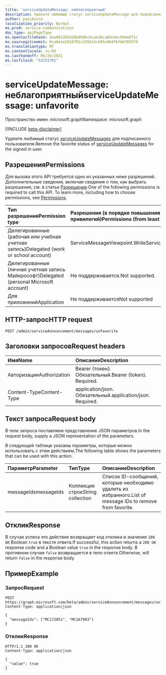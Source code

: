 ```yaml
---
title: 'serviceUpdateMessage: неблагоприятный'
description: Удалите любимый статус serviceUpdateMessage для подписанного пользователя.
author: payiAzure
localization_priority: Normal
ms.prod: service-communications
doc_type: apiPageType
ms.openlocfilehash: 2ea081205d26b09dbcbcae16ca89cdec094e6f1c
ms.sourcegitcommit: 0ca0a1e2810701c2392e5c685e984fbfb6785579
ms.translationtype: MT
ms.contentlocale: ru-RU
ms.lasthandoff: 06/26/2021
ms.locfileid: "53151701"
---
```

# <a name="serviceupdatemessage-unfavorite"></a><span data-ttu-id="9a15d-103">serviceUpdateMessage: неблагоприятный</span><span class="sxs-lookup"><span data-stu-id="9a15d-103">serviceUpdateMessage: unfavorite</span></span>
<span data-ttu-id="9a15d-104">Пространство имен: microsoft.graph</span><span class="sxs-lookup"><span data-stu-id="9a15d-104">Namespace: microsoft.graph</span></span>

[!INCLUDE [beta-disclaimer](../../includes/beta-disclaimer.md)]

<span data-ttu-id="9a15d-105">Удалите любимый статус [serviceUpdateMessages](../resources/serviceupdatemessage.md) для подписанного пользователя.</span><span class="sxs-lookup"><span data-stu-id="9a15d-105">Remove the favorite status of [serviceUpdateMessages](../resources/serviceupdatemessage.md) for the signed in user.</span></span>

## <a name="permissions"></a><span data-ttu-id="9a15d-106">Разрешения</span><span class="sxs-lookup"><span data-stu-id="9a15d-106">Permissions</span></span>
<span data-ttu-id="9a15d-p101">Для вызова этого API требуется одно из указанных ниже разрешений. Дополнительные сведения, включая сведения о том, как выбрать разрешения, см. в статье [Разрешения](/graph/permissions-reference).</span><span class="sxs-lookup"><span data-stu-id="9a15d-p101">One of the following permissions is required to call this API. To learn more, including how to choose permissions, see [Permissions](/graph/permissions-reference).</span></span>

|<span data-ttu-id="9a15d-109">Тип разрешения</span><span class="sxs-lookup"><span data-stu-id="9a15d-109">Permission type</span></span>|<span data-ttu-id="9a15d-110">Разрешения (в порядке повышения привилегий)</span><span class="sxs-lookup"><span data-stu-id="9a15d-110">Permissions (from least to most privileged)</span></span>|
|:---|:---|
|<span data-ttu-id="9a15d-111">Делегированные (рабочая или учебная учетная запись)</span><span class="sxs-lookup"><span data-stu-id="9a15d-111">Delegated (work or school account)</span></span>|<span data-ttu-id="9a15d-112">ServiceMessageViewpoint.Write</span><span class="sxs-lookup"><span data-stu-id="9a15d-112">ServiceMessageViewpoint.Write</span></span>|
|<span data-ttu-id="9a15d-113">Делегированные (личная учетная запись Майкрософт)</span><span class="sxs-lookup"><span data-stu-id="9a15d-113">Delegated (personal Microsoft account)</span></span>|<span data-ttu-id="9a15d-114">Не поддерживается.</span><span class="sxs-lookup"><span data-stu-id="9a15d-114">Not supported.</span></span>|
|<span data-ttu-id="9a15d-115">Для приложений</span><span class="sxs-lookup"><span data-stu-id="9a15d-115">Application</span></span>|<span data-ttu-id="9a15d-116">Не поддерживается</span><span class="sxs-lookup"><span data-stu-id="9a15d-116">Not supported</span></span>|

## <a name="http-request"></a><span data-ttu-id="9a15d-117">HTTP-запрос</span><span class="sxs-lookup"><span data-stu-id="9a15d-117">HTTP request</span></span>

<!-- {
  "blockType": "ignored"
}
-->
``` http
POST /admin/serviceAnnouncement/messages/unfavorite
```

## <a name="request-headers"></a><span data-ttu-id="9a15d-118">Заголовки запросов</span><span class="sxs-lookup"><span data-stu-id="9a15d-118">Request headers</span></span>
|<span data-ttu-id="9a15d-119">Имя</span><span class="sxs-lookup"><span data-stu-id="9a15d-119">Name</span></span>|<span data-ttu-id="9a15d-120">Описание</span><span class="sxs-lookup"><span data-stu-id="9a15d-120">Description</span></span>|
|:---|:---|
|<span data-ttu-id="9a15d-121">Авторизация</span><span class="sxs-lookup"><span data-stu-id="9a15d-121">Authorization</span></span>|<span data-ttu-id="9a15d-p102">Bearer {токен}. Обязательный.</span><span class="sxs-lookup"><span data-stu-id="9a15d-p102">Bearer {token}. Required.</span></span>|
|<span data-ttu-id="9a15d-124">Content-Type</span><span class="sxs-lookup"><span data-stu-id="9a15d-124">Content-Type</span></span>|<span data-ttu-id="9a15d-p103">application/json. Обязательный.</span><span class="sxs-lookup"><span data-stu-id="9a15d-p103">application/json. Required.</span></span>|

## <a name="request-body"></a><span data-ttu-id="9a15d-127">Текст запроса</span><span class="sxs-lookup"><span data-stu-id="9a15d-127">Request body</span></span>
<span data-ttu-id="9a15d-128">В теле запроса поставляем представление JSON параметров.</span><span class="sxs-lookup"><span data-stu-id="9a15d-128">In the request body, supply a JSON representation of the parameters.</span></span>

<span data-ttu-id="9a15d-129">В следующей таблице указаны параметры, которые можно использовать с этим действием.</span><span class="sxs-lookup"><span data-stu-id="9a15d-129">The following table shows the parameters that can be used with this action.</span></span>

|<span data-ttu-id="9a15d-130">Параметр</span><span class="sxs-lookup"><span data-stu-id="9a15d-130">Parameter</span></span>|<span data-ttu-id="9a15d-131">Тип</span><span class="sxs-lookup"><span data-stu-id="9a15d-131">Type</span></span>|<span data-ttu-id="9a15d-132">Описание</span><span class="sxs-lookup"><span data-stu-id="9a15d-132">Description</span></span>|
|:---|:---|:---|
|<span data-ttu-id="9a15d-133">messageIds</span><span class="sxs-lookup"><span data-stu-id="9a15d-133">messageIds</span></span>|<span data-ttu-id="9a15d-134">Коллекция строк</span><span class="sxs-lookup"><span data-stu-id="9a15d-134">String collection</span></span>|<span data-ttu-id="9a15d-135">Список ID-сообщений, которые необходимо удалить из избранного.</span><span class="sxs-lookup"><span data-stu-id="9a15d-135">List of message IDs to remove from favorite.</span></span>|

## <a name="response"></a><span data-ttu-id="9a15d-136">Отклик</span><span class="sxs-lookup"><span data-stu-id="9a15d-136">Response</span></span>

<span data-ttu-id="9a15d-137">В случае успеха это действие возвращает код отклика и значение `200 OK` Boolean `true` в тексте ответа.</span><span class="sxs-lookup"><span data-stu-id="9a15d-137">If successful, this action returns a `200 OK` response code and a Boolean value `true` in the response body.</span></span> <span data-ttu-id="9a15d-138">В противном случае `false` возвращается в тело ответа.</span><span class="sxs-lookup"><span data-stu-id="9a15d-138">Otherwise, will return `false` in the response body.</span></span>

## <a name="example"></a><span data-ttu-id="9a15d-139">Пример</span><span class="sxs-lookup"><span data-stu-id="9a15d-139">Example</span></span>

### <a name="request"></a><span data-ttu-id="9a15d-140">Запрос</span><span class="sxs-lookup"><span data-stu-id="9a15d-140">Request</span></span>
<!-- {
  "blockType": "request",
  "name": "serviceupdatemessage_unfavorite"
}
-->
``` http
POST https://graph.microsoft.com/beta/admin/serviceAnnouncement/messages/unfavorite
Content-Type: application/json

{
  "messageIds": ["MC172851", "MC167983"]
}
```

### <a name="response"></a><span data-ttu-id="9a15d-141">Отклик</span><span class="sxs-lookup"><span data-stu-id="9a15d-141">Response</span></span>
<!-- {
  "blockType": "response",
  "truncated": true,
  "@odata.type": "string"
}
-->
``` http
HTTP/1.1 200 OK
Content-Type: application/json

{
  "value": true
}
```